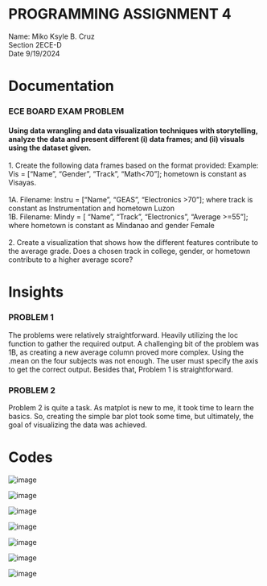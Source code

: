 # PROGRAMMING ASSIGNMENT 4
Name: Miko Ksyle B. Cruz <br>
Section 2ECE-D <br>
Date 9/19/2024 <br>
# Documentation
<h3>ECE BOARD EXAM PROBLEM</h3>
<h4>Using data wrangling and data visualization techniques with storytelling, analyze the data and present different (i) data frames; and (ii) visuals using the dataset given.</h4>
1. Create the following data frames based on the format provided: Example: Vis = [“Name”, “Gender”, “Track”, “Math<70”]; hometown is constant as Visayas. <br><br>
1A. Filename: Instru = [“Name”, “GEAS”, “Electronics >70”]; where track is constant as Instrumentation and hometown Luzon <br>
1B. Filename: Mindy = [ “Name”, “Track”, “Electronics”, “Average >=55”]; where hometown is constant as Mindanao and gender Female<br><br>
2. Create a visualization that shows how the different features contribute to the average grade. Does a chosen track in college, gender, or hometown contribute to a higher average score?

  
# Insights
<h3>PROBLEM 1</h3>
The problems were relatively straightforward. Heavily utilizing the loc function to gather the required output. A challenging bit of the problem was 1B, as creating a new average column proved more complex. Using the .mean on the four subjects was not enough. The user must specify the axis to get the correct output. Besides that, Problem 1 is straightforward.
<h3>PROBLEM 2</h3>
Problem 2 is quite a task. As matplot is new to me, it took time to learn the basics. So, creating the simple bar plot took some time, but ultimately, the goal of visualizing the data was achieved.

# Codes

![image](https://github.com/user-attachments/assets/9c94c011-51a6-4124-8d32-3c2d78fe3798)

![image](https://github.com/user-attachments/assets/5e1ab912-2ae2-4abe-8f6c-b317fa586127)

![image](https://github.com/user-attachments/assets/53e6bb1e-07fb-4792-8c3e-9ebf3126961a)

![image](https://github.com/user-attachments/assets/79be657a-e31d-4340-90b0-48770c076869)

![image](https://github.com/user-attachments/assets/e5c74879-a4d6-49d7-80a7-8c00afcad0fd)

![image](https://github.com/user-attachments/assets/37dac71f-cc36-4e8a-b978-1e99dcad0417)

![image](https://github.com/user-attachments/assets/e845f663-a616-4100-8a06-362db89e75c9)










